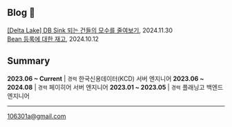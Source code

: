 Blog 📝  
---
[[Delta Lake] DB Sink 되는 건들의 모수를 줄여보기](https://sweeeetgoguma.tistory.com/entry/Delta-Lake-DB-Sink-%EB%90%98%EB%8A%94-%EA%B1%B4%EB%93%A4%EC%9D%98-%EB%AA%A8%EC%88%98%EB%A5%BC-%EC%A4%84%EC%97%AC%EB%B3%B4%EA%B8%B0), 2024.11.30 <br/> 
[Bean 등록에 대한 재고](https://sweeeetgoguma.tistory.com/entry/Bean-%EB%93%B1%EB%A1%9D%EC%97%90-%EB%8C%80%ED%95%9C-%EC%9E%AC%EA%B3%A0), 2024.10.12 <br/> 


Summary  
---
**2023.06 ~ Current** | `경력`  한국신용데이터(KCD) 서버 엔지니어
**2023.06 ~ 2024.08** | `경력`  페이히어 서버 엔지니어
**2023.01 ~ 2023.05** | `경력`  플래닝고 백엔드 엔지니어


---
106301a@gmail.com
